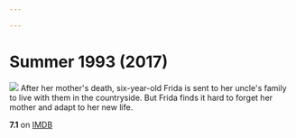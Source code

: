 ```yaml
---

---
```


# Summer 1993 (2017)
![](https://m.media-amazon.com/images/M/MV5BMmIxNGFhYzQtYjYxOS00OTc2LTg5N2MtYjVlZGY3NWJlYTVjXkEyXkFqcGdeQXVyMjQ0NzcxNjM@._V1_SX300.jpg)
After her mother's death, six-year-old Frida is sent to her uncle's family to live with them in the countryside. But Frida finds it hard to forget her mother and adapt to her new life.

**7.1** on [IMDB](https://www.imdb.com/title/tt5897636)
